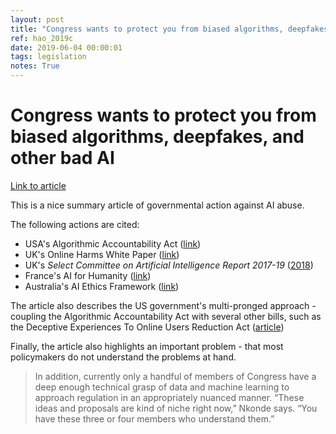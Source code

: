```yaml
---
layout: post
title: "Congress wants to protect you from biased algorithms, deepfakes, and other bad AI"
ref: hao_2019c
date: 2019-06-04 00:00:01
tags: legislation
notes: True
---
```


# Congress wants to protect you from biased algorithms, deepfakes, and other bad AI

[Link to article](https://www.technologyreview.com/s/613310/congress-wants-to-protect-you-from-biased-algorithms-deepfakes-and-other-bad-ai/)

This is a nice summary article of governmental action against AI abuse.

The following actions are cited:

- USA's Algorithmic Accountability Act ([link](https://www.wyden.senate.gov/imo/media/doc/Algorithmic%20Accountability%20Act%20of%202019%20Bill%20Text.pdf))
- UK's Online Harms White Paper ([link](https://assets.publishing.service.gov.uk/government/uploads/system/uploads/attachment_data/file/793360/Online_Harms_White_Paper.pdf))
- UK's *Select Committee on Artificial Intelligence Report 2017-19* ([2018](https://publications.parliament.uk/pa/ld201719/ldselect/ldai/100/100.pdf))
- France's AI for Humanity ([link](https://www.aiforhumanity.fr/en/))
- Australia's AI Ethics Framework ([link](https://consult.industry.gov.au/strategic-policy/artificial-intelligence-ethics-framework/))

The article also describes the US government's multi-pronged approach - coupling the Algorithmic Accountability Act with several other bills, such as the Deceptive Experiences To Online Users Reduction Act ([article](https://www.theverge.com/2019/4/9/18302199/big-tech-dark-patterns-senate-bill-detour-act-facebook-google-amazon-twitter))

Finally, the article also highlights an important problem - that most policymakers do not understand the problems at hand.

> In addition, currently only a handful of members of Congress have a deep enough technical grasp of data and machine learning to approach regulation in an appropriately nuanced manner. “These ideas and proposals are kind of niche right now,” Nkonde says. “You have these three or four members who understand them.”

